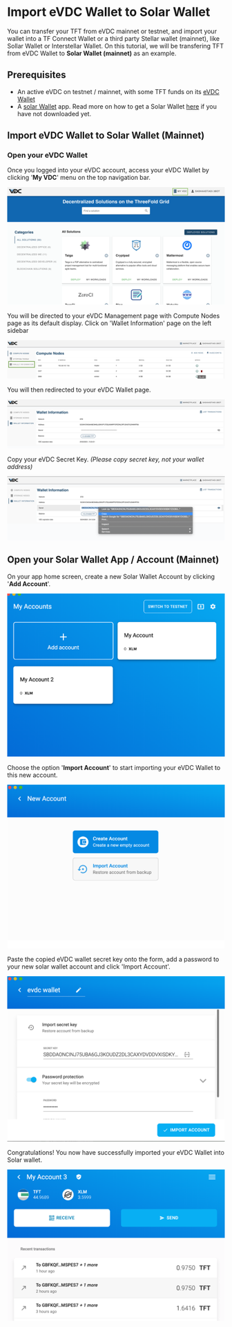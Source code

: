 # Import eVDC Wallet to Solar Wallet

You can transfer your TFT from eVDC mainnet or testnet, and import your wallet into a TF Connect Wallet or a third party Stellar wallet (mainnet), like Sollar Wallet or Interstellar Wallet. On this tutorial, we will be transfering TFT from eVDC Wallet to __Solar Wallet (mainnet)__ as an example.

## Prerequisites

- An active eVDC on testnet / mainnet, with some TFT funds on its [eVDC Wallet](evdc_wallet)
- A [solar Wallet](solarwallet.io) app. Read more on how to get a Solar Wallet [here](sdk:sdk:solar_wallet) if you have not downloaded yet.

## Import eVDC Wallet to Solar Wallet (Mainnet)

### Open your eVDC Wallet

Once you logged into your eVDC account, access your eVDC Wallet by clicking '__My VDC__' menu on the top navigation bar.

![](img/myvdc.png)

You will be directed to your eVDC Management page with Compute Nodes page as its default display. Click on 'Wallet Information' page on the left sidebar

![](img/walletpage.png)

You will then redirected to your eVDC Wallet page.

![](img/walletinfo.png)

Copy your eVDC Secret Key. _(Please copy secret key, not your wallet address)_

![](img/copy_secret.png)


## Open your Solar Wallet App / Account (Mainnet)

On your app home screen, create a new Solar Wallet Account by clicking '__Add Account__'.

![](img/add_account.png)

Choose the option '__Import Account__' to start importing your eVDC Wallet to this new account.

![](img/account_option.png)

Paste the copied eVDC wallet secret key onto the form, add a password to your new solar wallet account and click 'Import Account'.

![](img/import_account.png)

Congratulations! You now have successfully imported your eVDC Wallet into Solar wallet.

![](img/newwallet.png)